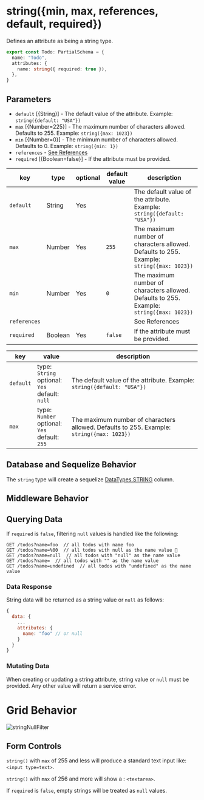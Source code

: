 # string({min, max, references, default, required})

Defines an attribute as being a string type.

```ts
export const Todo: PartialSchema = {
  name: "Todo",
  attributes: {
    name: string({ required: true }),
  },
}
```

## Parameters

- `default` [{String}] - The default value of the attribute. Example: `string({default: "USA"})`
- `max` [{Number=225}] - The maximum number of characters allowed. Defaults to 255. Example: `string({max: 1023})`
- `min` [{Number=0}] - The minimum number of characters allowed. Defaults to 0. Example: `string({min: 1})`
- `references` - [See References]()
- `required` [{Boolean=false}] - If the attribute must be provided.

|      key      | type                | optional  | default value   | description                                                            |
| ------------- | ------------------- | --------- | --------------- | -----------------------------------------------------------------------|
| `default`     | String         |Yes  |           | The default value of the attribute. Example: `string({default: "USA"})`
| `max`         | Number      | Yes  | `255`           | The maximum number of characters allowed. Defaults to 255. Example: `string({max: 1023})`|
| `min`         | Number        | Yes  | `0`             |  The maximum number of characters allowed. Defaults to 255. Example: `string({max: 1023})`|
| `references`  |   |              | | See References
| `required`    | Boolean   | Yes     | `false`         | If the attribute must be provided.                                      |



|      key      | value               | description                                                            |
| ------------- | ------------------- | -----------------------------------------------------------------------|
| `default`     | type: `String` <br/> optional: `Yes` <br/> default: `null`         | The default value of the attribute. Example: `string({default: "USA"})`
| `max`         | type: `Number` <br/> optional: `Yes`  <br/> default: `255`           | The maximum number of characters allowed. Defaults to 255. Example: `string({max: 1023})`

   



## Database and Sequelize Behavior

The `string` type will create a sequelize [DataTypes.STRING](https://sequelize.org/docs/v6/core-concepts/model-basics/#strings) column.

## Middleware Behavior

## Querying Data

If `required` is `false`, filtering `null` values is handled like the following:

```
GET /todos?name=foo  // all todos with name foo
GET /todos?name=%00  // all todos with null as the name value 🛑
GET /todos?name=null  // all todos with "null" as the name value
GET /todos?name=  // all todos with "" as the name value
GET /todos?name=undefined  // all todos with "undefined" as the name value
```

### Data Response

String data will be returned as a string value or `null` as follows:

```js
{
  data: {
    ...
    attributes: {
      name: "foo" // or null
    }
  }
}
```

### Mutating Data

When creating or updating a string attribute, string value or `null` must be provided. Any other value will return a service error.

# Grid Behavior

![stringNullFilter](https://github.com/bitovi/hatchify/assets/109013/9e67c44d-11c2-434e-9bcc-68cefbfc3f95)

## Form Controls

`string()` with `max` of 255 and less will produce a standard text input like: `<input type=text>`.

`string()` with `max` of 256 and more will show a : `<textarea>`.

If `required` is `false`, empty strings will be treated as `null` values.
